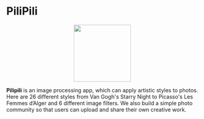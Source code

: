 # PiliPili

<div align=center>
  <img width = '150' height ='150' src ="https://ws1.sinaimg.cn/large/74c2bf2dgy1g3dujgreg7j2074074wel.jpg"/>
</div>

**Pilipili** is an image processing app, which can apply artistic styles to photos. Here are 26 different styles from Van Gogh's Starry Night to Picasso's Les Femmes d’Alger and 6 different image filters. We also build a simple photo community so that users can upload and share their own creative work.




